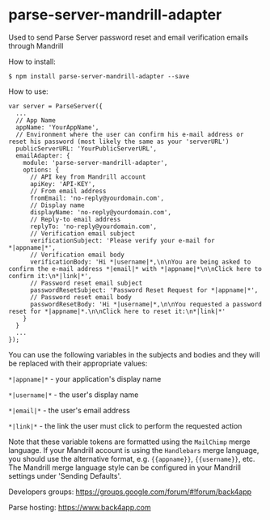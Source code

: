 # parse-server-mandrill-adapter
Used to send Parse Server password reset and email verification emails through Mandrill

How to install:
```
$ npm install parse-server-mandrill-adapter --save
```

How to use:
```
var server = ParseServer({
  ...
  // App Name
  appName: 'YourAppName',
  // Environment where the user can confirm his e-mail address or reset his password (most likely the same as your 'serverURL')
  publicServerURL: 'YourPublicServerURL',
  emailAdapter: {
    module: 'parse-server-mandrill-adapter',
    options: {
      // API key from Mandrill account
      apiKey: 'API-KEY',
      // From email address
      fromEmail: 'no-reply@yourdomain.com',
      // Display name
      displayName: 'no-reply@yourdomain.com',
      // Reply-to email address
      replyTo: 'no-reply@yourdomain.com',
      // Verification email subject
      verificationSubject: 'Please verify your e-mail for *|appname|*',
      // Verification email body
      verificationBody: 'Hi *|username|*,\n\nYou are being asked to confirm the e-mail address *|email|* with *|appname|*\n\nClick here to confirm it:\n*|link|*',
      // Password reset email subject
      passwordResetSubject: 'Password Reset Request for *|appname|*',
      // Password reset email body
      passwordResetBody: 'Hi *|username|*,\n\nYou requested a password reset for *|appname|*.\n\nClick here to reset it:\n*|link|*'
    }
  }
  ...
});
```

You can use the following variables in the subjects and bodies and they will be replaced with their appropriate values:

`*|appname|*` - your application's display name

`*|username|*` - the user's display name

`*|email|*` - the user's email address

`*|link|*` - the link the user must click to perform the requested action

Note that these variable tokens are formatted using the `MailChimp` merge language. If your Mandrill account is using the `Handlebars` merge language, you should use the alternative format, e.g. `{{appname}}`, `{{username}}`, etc. The Mandrill merge language style can be configured in your Mandrill settings under 'Sending Defaults'.

Developers groups:
https://groups.google.com/forum/#!forum/back4app

Parse hosting:
https://www.back4app.com
